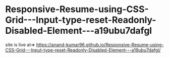# Responsive-Resume-using-CSS-Grid---Input-type-reset-Readonly-Disabled-Element---a19ubu7dafgl

site is live at=>
https://anand-kumar96.github.io/Responsive-Resume-using-CSS-Grid---Input-type-reset-Readonly-Disabled-Element---a19ubu7dafgl/
